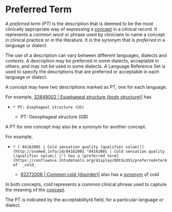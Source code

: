 # Preferred Term

A  _preferred term (PT)_ is the description that is deemed to be the most clinically appropriate way of expressing a [concept](https://confluence.ihtsdotools.org/display/DOCGLOSS/Concept "Glossary link: Concept") in a clinical record. It represents a common word or phrase used by clinicians to name a concept in clinical practice or in the literature. It is the synonym that is  _preferred_ in a language or dialect.

The use of a description can vary between different languages, dialects and contexts. A description may be preferred in some dialects, acceptable in others, and may not be used in some dialects. A Language Reference Set is used to specify the descriptions that are preferred or acceptable in each language or dialect.

A concept may have two descriptions marked as PT, one for each language. 

For example, [ 32849002 | Esophageal structure (body structure)|](http://snomed.info/id/32849002 "32849002 | Esophageal structure \(body structure\) |") has

  *     * PT: Esophageal structure (US)
    * PT: Oesophageal structure (GB)

A PT for one concept may also be a synonym for another concept.

For example, 

  *     * [ 84162001 | Cold sensation quality (qualifier value)|](http://snomed.info/id/84162001 "84162001 | Cold sensation quality \(qualifier value\) |") has a [preferred term](https://confluence.ihtsdotools.org/display/DOCGLOSS/preferred+term) of  _cold_
    * [ 82272006 | Common cold (disorder)|](http://snomed.info/id/82272006 "82272006 | Common cold \(disorder\) |") also has a [synonym](https://confluence.ihtsdotools.org/display/DOCGLOSS/synonym) of  _cold_

In both concepts,  _cold_ represents a common clinical phrase used to capture the meaning of the [concept](https://confluence.ihtsdotools.org/display/DOCGLOSS/concept).

The PT is indicated by the acceptabilityId field, for a particular language or dialect. 
